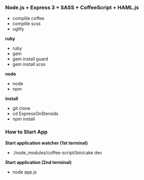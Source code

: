 ### Node.js + Express 3 + SASS + CoffeeScript + HAML.js

- complile coffee
- complile scss
- uglify

**ruby**

- ruby
- gem
- gem install guard
- gem install scss

**node**

- node
- npm

**install**

- git clone
- cd ExpressOnSteroids
- npm install

### How to Start App

**Start application watcher (1st terminal)**

- ./node_modules/coffee-script/bin/cake dev

**Start application (2nd terminal)**

- node app.js